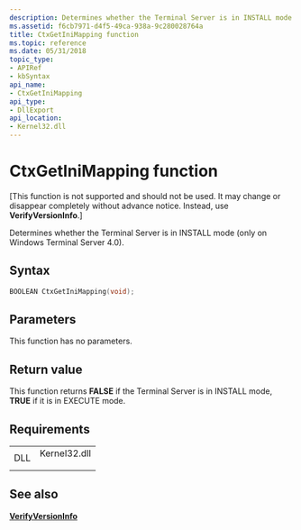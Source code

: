 ```yaml
---
description: Determines whether the Terminal Server is in INSTALL mode (only on Windows Terminal Server 4.0).
ms.assetid: f6cb7971-d4f5-49ca-938a-9c280028764a
title: CtxGetIniMapping function
ms.topic: reference
ms.date: 05/31/2018
topic_type: 
- APIRef
- kbSyntax
api_name: 
- CtxGetIniMapping
api_type: 
- DllExport
api_location: 
- Kernel32.dll
---
```


# CtxGetIniMapping function

\[This function is not supported and should not be used. It may change or disappear completely without advance notice. Instead, use **VerifyVersionInfo**.\]

Determines whether the Terminal Server is in INSTALL mode (only on Windows Terminal Server 4.0).

## Syntax


```C++
BOOLEAN CtxGetIniMapping(void);
```



## Parameters

This function has no parameters.

## Return value

This function returns **FALSE** if the Terminal Server is in INSTALL mode, **TRUE** if it is in EXECUTE mode.

## Requirements



|                |                                                                                         |
|----------------|-----------------------------------------------------------------------------------------|
| DLL<br/> | <dl> <dt>Kernel32.dll</dt> </dl> |



## See also

<dl> <dt>

[**VerifyVersionInfo**](/windows/win32/api/winbase/nf-winbase-verifyversioninfoa)
</dt> </dl>

 

 
